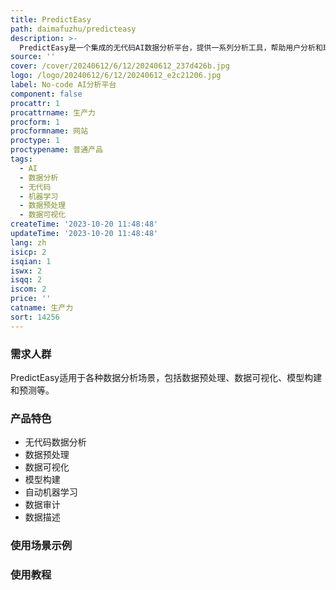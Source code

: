 ```yaml
---
title: PredictEasy
path: daimafuzhu/predicteasy
description: >-
  PredictEasy是一个集成的无代码AI数据分析平台，提供一系列分析工具，帮助用户分析和理解他们的数据。PredictEasy具有强大的AutoML功能，可以自动构建和选择最佳的机器学习模型，即使用户没有机器学习专业知识，也能获得准确的预测和预测结果。此外，PredictEasy还包括审计和描述工具，帮助用户了解数据的特征并识别潜在问题或偏见。总体而言，PredictEasy是一个全面的数据分析平台，为用户提供各种功能和能力，帮助他们充分利用数据，无论你是数据科学家、业务分析师还是需要定期处理数据的人，PredictEasy都能帮助你获得所需的洞察力。
source: ''
cover: /cover/20240612/6/12/20240612_237d426b.jpg
logo: /logo/20240612/6/12/20240612_e2c21206.jpg
label: No-code AI分析平台
component: false
procattr: 1
procattrname: 生产力
procform: 1
procformname: 网站
proctype: 1
proctypename: 普通产品
tags:
  - AI
  - 数据分析
  - 无代码
  - 机器学习
  - 数据预处理
  - 数据可视化
createTime: '2023-10-20 11:48:48'
updateTime: '2023-10-20 11:48:48'
lang: zh
isicp: 2
isqian: 1
iswx: 2
isqq: 2
iscom: 2
price: ''
catname: 生产力
sort: 14256
---
```




### 需求人群
PredictEasy适用于各种数据分析场景，包括数据预处理、数据可视化、模型构建和预测等。

### 产品特色
- 无代码数据分析
- 数据预处理
- 数据可视化
- 模型构建
- 自动机器学习
- 数据审计
- 数据描述

### 使用场景示例


### 使用教程


  
